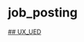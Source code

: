 # job_posting

[## UX_UED](https://github.com/Zion-Luan/job_posting/blob/bd568acfe15a373a93d2a0869063d1233b4e58db/UX_UED)

